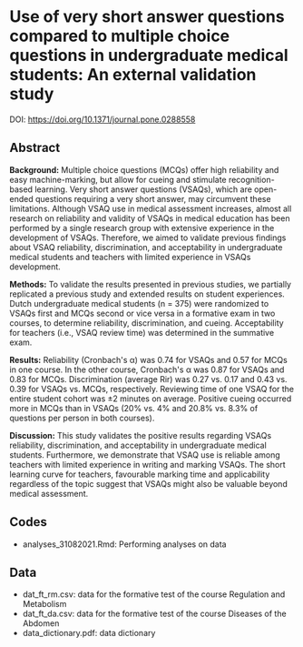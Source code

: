 # Use of very short answer questions compared to multiple choice questions in undergraduate medical students: An external validation study
DOI: https://doi.org/10.1371/journal.pone.0288558

## Abstract
**Background:** Multiple choice questions (MCQs) offer high reliability and easy machine-marking, but allow for cueing and stimulate recognition-based learning. Very short answer questions (VSAQs), which are open-ended questions requiring a very short answer, may circumvent these limitations. Although VSAQ use in medical assessment increases, almost all research on reliability and validity of VSAQs in medical education has been performed by a single research group with extensive experience in the development of VSAQs. Therefore, we aimed to validate previous findings about VSAQ reliability, discrimination, and acceptability in undergraduate medical students and teachers with limited experience in VSAQs development. 

**Methods:** To validate the results presented in previous studies, we partially replicated a previous study and extended results on student experiences. Dutch undergraduate medical students (n = 375) were randomized to VSAQs first and MCQs second or vice versa in a formative exam in two courses, to determine reliability, discrimination, and cueing. Acceptability for teachers (i.e., VSAQ review time) was determined in the summative exam. 

**Results:** Reliability (Cronbach's α) was 0.74 for VSAQs and 0.57 for MCQs in one course. In the other course, Cronbach's α was 0.87 for VSAQs and 0.83 for MCQs. Discrimination (average Rir) was 0.27 vs. 0.17 and 0.43 vs. 0.39 for VSAQs vs. MCQs, respectively. Reviewing time of one VSAQ for the entire student cohort was ±2 minutes on average. Positive cueing occurred more in MCQs than in VSAQs (20% vs. 4% and 20.8% vs. 8.3% of questions per person in both courses). 

**Discussion:** This study validates the positive results regarding VSAQs reliability, discrimination, and acceptability in undergraduate medical students. Furthermore, we demonstrate that VSAQ use is reliable among teachers with limited experience in writing and marking VSAQs. The short learning curve for teachers, favourable marking time and applicability regardless of the topic suggest that VSAQs might also be valuable beyond medical assessment.

## Codes
- analyses_31082021.Rmd: Performing analyses on data

## Data
- dat_ft_rm.csv: data for the formative test of the course Regulation and Metabolism 
- dat_ft_da.csv: data for the formative test of the course Diseases of the Abdomen
- data_dictionary.pdf: data dictionary
